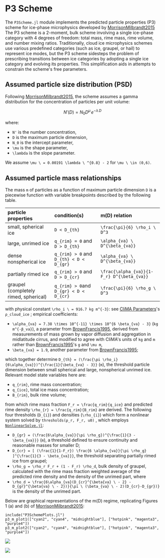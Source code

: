 # P3 Scheme

The `P3Scheme.jl` module implements the predicted particle properties
 (P3) scheme for ice-phase microphysics developed by [MorrisonMilbrandt2015](@cite)
The P3 scheme is a 2-moment, bulk scheme involving a
 single ice-phase category with 4 degrees of freedom: total mass,
 rime mass, rime volume, and number mixing ratios.
Traditionally, cloud ice microphysics schemes use various predefined
 categories (such as ice, graupel, or hail) to represent ice modes, but the P3 scheme sidesteps the
 problem of prescribing transitions between ice categories by adopting
 a single ice category and evolving its properties. This simplification
 aids in attempts to constrain the scheme's free parameters.

## Assumed particle size distribution (PSD)

Following [MorrisonMilbrandt2015](@cite), the scheme assumes a
 gamma distribution for the concentration of particles per unit volume:

```math
N'(D) = N_{0} D^\mu \, e^{-\lambda \, D}
```

where:
 - ``N'`` is the number concentration,
 - ``D`` is the maximum particle dimension,
 - ``N_0`` is the intercept parameter,
 - ``\mu`` is the shape parameter,
 - ``\lambda`` is the slope parameter.

We assume ``\mu \ = 0.00191 \lambda \ ^{0.8} - 2`` for ``\mu \ \in (0,6)``.

## Assumed particle mass relationships

The mass `m` of particles as a function of maximum particle dimension `D`
 is a piecewise function with variable breakpoints described
 by the following table.

| particle properties |      condition(s)     |    m(D) relation      |
|:--------------------|:----------------------|:----------------------|
|small, spherical ice | ``D < D_{th}`` | ``\frac{\pi}{6} \rho_i \ D^3`` |
|large, unrimed ice   | ``q_{rim} = 0`` and ``D > D_{th}`` | ``\alpha_{va} \ D^{\beta_{va}}`` |
|dense nonspherical ice | ``q_{rim} > 0`` and ``D_{th} < D < D_{gr}`` | ``\alpha_{va} \ D^{\beta_{va}}`` |
|partially rimed ice | ``q_{rim} > 0`` and ``D > D_{cr}`` | ``\frac{\alpha_{va}}{1-F_r} D^{\beta_{va}}`` |
|graupel (completely rimed, spherical)| ``q_{rim} > 0``and ``D_{gr} < D < D_{cr}`` | ``\frac{\pi}{6} \rho_g \ D^3`` |

with physical constant ``\rho_i \ = 916.7 kg m^{-3}``: see [CliMA Parameters](https://github.com/CliMA/CLIMAParameters.jl)'s `ρ_cloud_ice` ;
empirical coefficients:

  - ``\alpha_{va} = 7.38 \times 10^{-11} \times 10^{6 \beta_{va} - 3}`` (``kg m^{-β_va}``), a parameter from [BrownFrancis1995](@cite), derived from measurements of mass grown by vapor diffusion and aggregation in midlatitude cirrus, and modified to agree with CliMA's units of ``kg`` and ``m`` rather than [BrownFrancis1995](@cite)'s ``g`` and ``\mu m``,
  - ``\beta_{va} = 1.9``, another parameter from [BrownFrancis1995](@cite);

which together determine ``D_{th} = (\frac{\pi \rho_i}{6\alpha_{va}})^{\frac{1}{\beta_{va} - 3}}`` (``m``), the threshold particle dimension between small spherical and large, nonspherical unrimed ice.
Relevant model state variables here are:

 - ``q_{rim}``, rime mass concentration;
 - ``q_{ice}``, total ice mass concentration;
 - ``B_{rim}``, bulk rime volume;

from which rime mass fraction ``F_r = \frac{q_rim}{q_ice}`` and predicted rime density ``\rho_{r} = \frac{q_rim}{B_rim}`` are derived.
The following four thresholds (``D_{i}``) and densities (``\rho_{i}``) which form a nonlinear system solved by `thresholds(ρ_r, F_r, u0)` , which employs [`NonlinearSolve.jl`](https://docs.sciml.ai/NonlinearSolve/stable/):

 - ``D_{gr} = (\frac{6\alpha_{va}}{\pi \rho_g})^{\frac{1}{3 - \beta_{va}}}`` (``m``), a threshold defined to ensure continuity and reasonable masses for smaller D;
 - ``D_{cr} = [ (\frac{1}{1-F_r}) \frac{6 \alpha_{va}}{\pi \rho_g} ]^{\frac{1}{3 - \beta_{va}}}``, the threshold separating partially rimed ice from graupel;
 - ``\rho_g = \rho_r F_r + (1 - F_r) \rho_d``, bulk density of graupel, calculated with the rime mass fraction weighted average of the predicted rime density and the density of the unrimed part, where
 - ``\rho_d = \frac{6\alpha_{va}(D_{cr}^{\beta{va} \ - 2} - D_{gr}^{\beta{va} \ - 2})}{\pi \ (\beta_{va} \ - 2)(D_{cr}-D_{gr})}`` is the density of the unrimed part.

Below are graphical representations of the m(D) regime, replicating
 Figures 1 (a) and (b) of [MorrisonMilbrandt2015](@cite):

```@example
include("P3SchemePlots.jl")
p3_m_plot1(["cyan2", "cyan4", "midnightblue"], ["hotpink", "magenta3", "purple4"])
p3_m_plot2(["cyan2", "cyan4", "midnightblue"], ["hotpink", "magenta3", "purple4"])
```

![](MorrisonandMilbrandtFig1a.svg)

![](MorrisonandMilbrandtFig1b.svg)